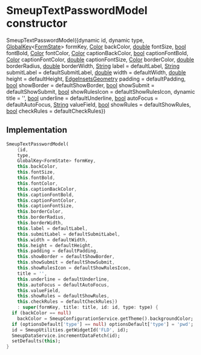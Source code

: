 


# SmeupTextPasswordModel constructor







SmeupTextPasswordModel({dynamic id, dynamic type, [GlobalKey](https://api.flutter.dev/flutter/widgets/GlobalKey-class.html)&lt;[FormState](https://api.flutter.dev/flutter/widgets/FormState-class.html)> formKey, [Color](https://api.flutter.dev/flutter/dart-ui/Color-class.html) backColor, [double](https://api.flutter.dev/flutter/dart-core/double-class.html) fontSize, [bool](https://api.flutter.dev/flutter/dart-core/bool-class.html) fontBold, [Color](https://api.flutter.dev/flutter/dart-ui/Color-class.html) fontColor, [Color](https://api.flutter.dev/flutter/dart-ui/Color-class.html) captionBackColor, [bool](https://api.flutter.dev/flutter/dart-core/bool-class.html) captionFontBold, [Color](https://api.flutter.dev/flutter/dart-ui/Color-class.html) captionFontColor, [double](https://api.flutter.dev/flutter/dart-core/double-class.html) captionFontSize, [Color](https://api.flutter.dev/flutter/dart-ui/Color-class.html) borderColor, [double](https://api.flutter.dev/flutter/dart-core/double-class.html) borderRadius, [double](https://api.flutter.dev/flutter/dart-core/double-class.html) borderWidth, [String](https://api.flutter.dev/flutter/dart-core/String-class.html) label = defaultLabel, [String](https://api.flutter.dev/flutter/dart-core/String-class.html) submitLabel = defaultSubmitLabel, [double](https://api.flutter.dev/flutter/dart-core/double-class.html) width = defaultWidth, [double](https://api.flutter.dev/flutter/dart-core/double-class.html) height = defaultHeight, [EdgeInsetsGeometry](https://api.flutter.dev/flutter/painting/EdgeInsetsGeometry-class.html) padding = defaultPadding, [bool](https://api.flutter.dev/flutter/dart-core/bool-class.html) showBorder = defaultShowBorder, [bool](https://api.flutter.dev/flutter/dart-core/bool-class.html) showSubmit = defaultShowSubmit, [bool](https://api.flutter.dev/flutter/dart-core/bool-class.html) showRulesIcon = defaultShowRulesIcon, dynamic title = '', [bool](https://api.flutter.dev/flutter/dart-core/bool-class.html) underline = defaultUnderline, [bool](https://api.flutter.dev/flutter/dart-core/bool-class.html) autoFocus = defaultAutoFocus, [String](https://api.flutter.dev/flutter/dart-core/String-class.html) valueField, [bool](https://api.flutter.dev/flutter/dart-core/bool-class.html) showRules = defaultShowRules, [bool](https://api.flutter.dev/flutter/dart-core/bool-class.html) checkRules = defaultCheckRules})





## Implementation

```dart
SmeupTextPasswordModel(
    {id,
    type,
    GlobalKey<FormState> formKey,
    this.backColor,
    this.fontSize,
    this.fontBold,
    this.fontColor,
    this.captionBackColor,
    this.captionFontBold,
    this.captionFontColor,
    this.captionFontSize,
    this.borderColor,
    this.borderRadius,
    this.borderWidth,
    this.label = defaultLabel,
    this.submitLabel = defaultSubmitLabel,
    this.width = defaultWidth,
    this.height = defaultHeight,
    this.padding = defaultPadding,
    this.showBorder = defaultShowBorder,
    this.showSubmit = defaultShowSubmit,
    this.showRulesIcon = defaultShowRulesIcon,
    title = '',
    this.underline = defaultUnderline,
    this.autoFocus = defaultAutoFocus,
    this.valueField,
    this.showRules = defaultShowRules,
    this.checkRules = defaultCheckRules})
    : super(formKey, title: title, id: id, type: type) {
  if (backColor == null)
    backColor = SmeupConfigurationService.getTheme().backgroundColor;
  if (optionsDefault['type'] == null) optionsDefault['type'] = 'pwd';
  id = SmeupUtilities.getWidgetId('FLD', id);
  SmeupDataService.incrementDataFetch(id);
  setDefaults(this);
}
```







